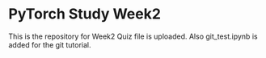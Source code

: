 # PyTorch Study Week2
This is the repository for Week2
Quiz file is uploaded.
Also git_test.ipynb is added for the git tutorial.
